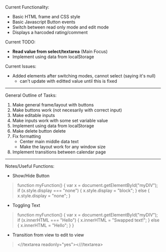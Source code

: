 Current Functionality:
  - Basic HTML frame and CSS style
  - Basic Javascript Button events
  - Switch between read only mode and edit mode
  - Displays a harcoded rating/comment

Current TODO:
  - **Read value from select/textarea** (Main Focus)
  - Implement using data from localStorage

Current Issues:
  - Added elements after switching modes, cannot select (saying it's null)
    - can't update with editted value until this is fixed

-----------------------------------------------------------------
General Outline of Tasks:
1) Make general frame/layout with buttons
2) Make buttons work (not necesarily with correct input)
3) Make editable inputs
4) Make inputs work with some set variable value
5) Implement using data from localStorage
6) Make delete button delete
7) Fix formatting
   - Center main middle data text
   - Make the layout work for any window size
8) Implement transitions between calendar page

-----------------------------------------------------------------
Notes/Useful Functions:
- Show/Hide Button
>function myFunction() {
>  var x = document.getElementById("myDIV");
> if (x.style.display === "none") {
>   x.style.display = "block";
> } else {
>   x.style.display = "none";
> }
>

- Toggling Text
>function myFunction() {
>  var x = document.getElementById("myDIV");
>  if (x.innerHTML === "Hello") {
>    x.innerHTML = "Swapped text!";
>  } else {
>    x.innerHTML = "Hello";
>  }
>}

- Transition from view to edit to view
><//textarea readonly="yes"><///textarea>
